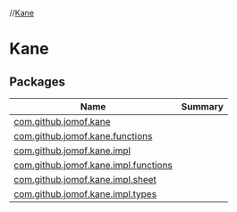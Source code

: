 //[Kane](index.md)



# Kane  


## Packages  
  
|  Name|  Summary| 
|---|---|
| <a name="com.github.jomof.kane////PointingToDeclaration/"></a>[com.github.jomof.kane](com.github.jomof.kane/index.md) | 
| <a name="com.github.jomof.kane.functions////PointingToDeclaration/"></a>[com.github.jomof.kane.functions](com.github.jomof.kane.functions/index.md) | 
| <a name="com.github.jomof.kane.impl////PointingToDeclaration/"></a>[com.github.jomof.kane.impl](com.github.jomof.kane.impl/index.md) | 
| <a name="com.github.jomof.kane.impl.functions////PointingToDeclaration/"></a>[com.github.jomof.kane.impl.functions](com.github.jomof.kane.impl.functions/index.md) | 
| <a name="com.github.jomof.kane.impl.sheet////PointingToDeclaration/"></a>[com.github.jomof.kane.impl.sheet](com.github.jomof.kane.impl.sheet/index.md) | 
| <a name="com.github.jomof.kane.impl.types////PointingToDeclaration/"></a>[com.github.jomof.kane.impl.types](com.github.jomof.kane.impl.types/index.md) | 

